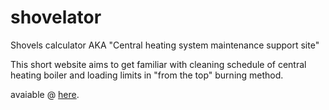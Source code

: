 # shovelator
Shovels calculator AKA "Central heating system maintenance support site"

This short website aims to get familiar with cleaning schedule of central 
heating boiler and loading limits in "from the top" burning method.

avaiable @ <a target = "_blank" href = "https://expressionist-remai.000webhostapp.com/test/">here</a>. 
